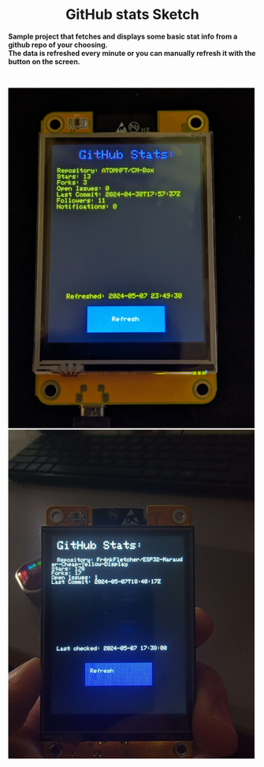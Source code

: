 <div align="center">
  
# GitHub stats Sketch

</div>

<b>Sample project that fetches and displays some basic stat info from a github repo of your choosing. 
<br>
The data is refreshed every minute or you can manually refresh it with the button on the screen.</b>

<br>

![atom-stats](images/atom-stats.jpg)
<br>
![fr4nkstatsstats](images/fr4nkstats.jpg)